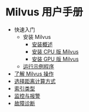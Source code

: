 # Milvus 用户手册

- 快速入门
  - 安装 Milvus
    - [安装概述](get_started/install_milvus/install_milvus.md)
    - [安装 CPU 版 Milvus](get_started/install_milvus/cpu_milvus_docker.md)
    - [安装 GPU 版 Milvus](get_started/install_milvus/gpu_milvus_docker.md)
  - [运行示例程序](get_started/example_code.md)
- [了解 Milvus 操作](milvus_operation.md)
- [选择距离计算方式](metric.md)
- [索引类型](index.md)
- [监控与报警](monitor.md)
- [故障诊断](troubleshoot.md)


